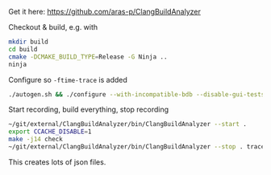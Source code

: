 Get it here: https://github.com/aras-p/ClangBuildAnalyzer

Checkout & build, e.g. with

```sh
mkdir build
cd build
cmake -DCMAKE_BUILD_TYPE=Release -G Ninja ..
ninja
```

Configure so `-ftime-trace` is added

```sh
./autogen.sh && ./configure --with-incompatible-bdb --disable-gui-tests CC="clang -ftime-trace" CXX="clang++ -ftime-trace" && make clean
```

Start recording, build everything, stop recording

```sh
~/git/external/ClangBuildAnalyzer/bin/ClangBuildAnalyzer --start .
export CCACHE_DISABLE=1
make -j14 check
~/git/external/ClangBuildAnalyzer/bin/ClangBuildAnalyzer --stop . trace
```

This creates lots of json files.
